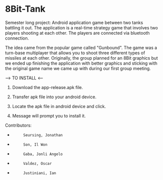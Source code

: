 # 8Bit-Tank

Semester long project: Android application game between two tanks battling it out. The application is a real-time strategy game
that involves two players shooting at each other. The players are connected via bluetooth connection. 

The idea came from the popular game called "Gunbound". The game was a turn-base multiplayer that allows you to shoot three different
types of missiles at each other. Originally, the group planned for an 8Bit graphics but we ended up finishing the application with better
graphics and sticking with the original game name we came up with during our first group meeting. 


--> TO INSTALL <--

1. Download the app-release.apk file.

2. Transfer apk file into your android device.

3. Locate the apk file in android device and click.

4. Message will prompt you to install it.

Contributors:

 *          Seursing, Jonathan
 *          Son, Il Won
 *          Gaba, Jonli Angelo
 *          Valdez, Oscar
 *          Justiniani, Ian
